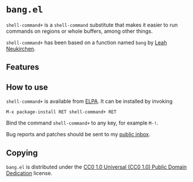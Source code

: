 `bang.el`
=========

`shell-command+` is a `shell-command` substitute that makes it easier
to run commands on regions or whole buffers, among other things.

`shell-command+` has been based on a function named `bang` by [Leah
Neukirchen][leah].

Features
--------



How to use
----------

`shell-command+` is available from [ELPA]. It can be installed by
invoking

	M-x package-install RET shell-command+ RET

Bind the command `shell-command+` to any key, for example `M-!`.

Bug reports and patches should be sent to my [public inbox].

Copying
-------

`bang.el` is distributed under the [CC0 1.0 Universal (CC0 1.0) Public
Domain Dedication][cc0] license.

[leah]: http://leahneukirchen.org/dotfiles/.emacs
[ELPA]: http://elpa.gnu.org/packages/shell-command+.html
[public inbox]: https://lists.sr.ht/~zge/public-inbox
[cc0]: https://creativecommons.org/publicdomain/zero/1.0/deed
